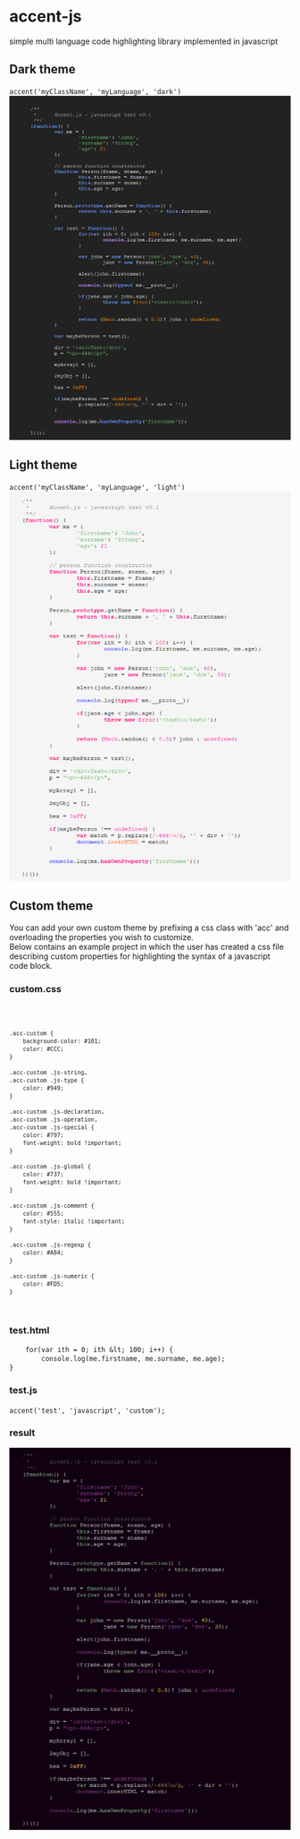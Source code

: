 accent-js
=========

simple multi language code highlighting library implemented in javascript

## Dark theme
`accent('myClassName', 'myLanguage', 'dark')`
!["javascript syntax with dark theme"](/examples/javascriptThemeDark.PNG "javascript syntax with dark theme")

## Light theme 
`accent('myClassName', 'myLanguage', 'light')`
!["javascript syntax with light theme"](/examples/javascriptThemeLight.PNG "javascript syntax with light theme")

## Custom theme
You can add your own custom theme by prefixing a css class with 'acc' and overloading the properties you wish to customize.
<br/>
Below contains an example project in which the user has created a css file describing custom properties for highlighting the syntax of a javascript code block.

### custom.css

<code>

	.acc-custom {
		background-color: #101;
		color: #CCC;
	}

	.acc-custom .js-string,
	.acc-custom .js-type {
		color: #949;
	}

	.acc-custom .js-declaration, 
	.acc-custom .js-operation, 
	.acc-custom .js-special {
		color: #797;
		font-weight: bold !important;
	}

	.acc-custom .js-global {
		color: #737;
		font-weight: bold !important;
	}

	.acc-custom .js-comment {
		color: #555;
		font-style: italic !important;
	}

	.acc-custom .js-regexp {
		color: #A84;
	}
	 
	.acc-custom .js-numeric {
		color: #FD5;
	}
</code>

### test.html

```<code class="test">
	for(var ith = 0; ith &lt; 100; i++) {
		console.log(me.firstname, me.surname, me.age);
}
```

### test.js

`accent('test', 'javascript', 'custom');`

### result

!["javascript syntax with custom theme"](/examples/javascriptCustomTheme.PNG "javascript syntax with custom theme")

